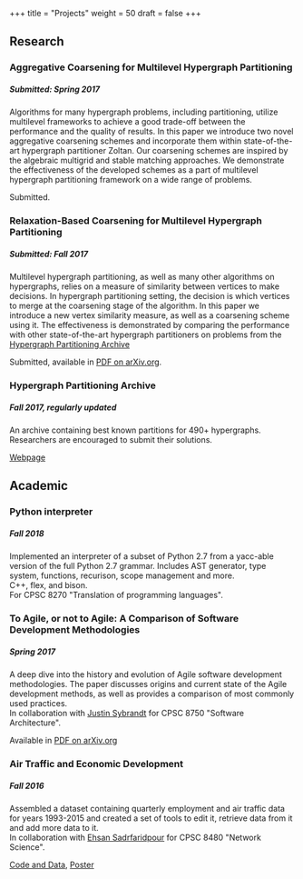 +++
title = "Projects"
weight = 50
draft = false
+++

## Research

### Aggregative Coarsening for Multilevel Hypergraph Partitioning
##### Submitted: Spring 2017

Algorithms for many hypergraph problems, including partitioning, utilize multilevel frameworks to achieve a good trade-off between the performance and the quality of results. In this paper we introduce two novel aggregative coarsening schemes and incorporate them within state-of-the-art hypergraph partitioner Zoltan. Our coarsening schemes are inspired by the algebraic multigrid and stable matching approaches. We demonstrate the effectiveness of the developed schemes as a part of multilevel hypergraph partitioning framework on a wide range of problems. 

Submitted.

### Relaxation-Based Coarsening for Multilevel Hypergraph Partitioning
##### Submitted: Fall 2017

Multilevel hypergraph partitioning, as well as many other algorithms on hypergraphs, relies on a measure of similarity between vertices to make decisions. In hypergraph partitioning setting, the decision is which vertices to merge at the coarsening stage of the algorithm. In this paper we introduce a new vertex similarity measure, as well as a coarsening scheme using it. The effectiveness is demonstrated by comparing the performance with other state-of-the-art hypergraph partitioners on problems from the [Hypergraph Partitioning Archive](http://shaydul.in/hypergraph-partitioning-archive/)

Submitted, available in [PDF on arXiv.org](https://arxiv.org/abs/1710.06552).

### Hypergraph Partitioning Archive
##### Fall 2017, regularly updated
An archive containing best known partitions for 490+ hypergraphs. Researchers are encouraged to submit their solutions. 

[Webpage](http://shaydul.in/hypergraph-partitioning-archive/)

## Academic

### Python interpreter
##### Fall 2018

Implemented an interpreter of a subset of Python 2.7 from a yacc-able version of the full Python 2.7 grammar. Includes AST generator, type system, functions, recurison, scope management and more. <br>
C++, flex, and bison. <br>
For CPSC 8270 "Translation of programming languages".

### To Agile, or not to Agile: A Comparison of Software Development Methodologies
##### Spring 2017

A deep dive into the history and evolution of Agile software development methodologies. The paper discusses origins and current state of the Agile development methods, as well as provides a comparison of most commonly used practices. <br>
In collaboration with [Justin Sybrandt](http://sybrandt.com) for CPSC 8750 "Software Architecture".

Available in [PDF on arXiv.org](https://arxiv.org/abs/1704.07469)

### Air Traffic and Economic Development
##### Fall 2016
Assembled a dataset containing quarterly employment and air traffic data for years 1993-2015 and created a set of tools to edit it, retrieve data from it and add more data to it. <br>
In collaboration with [Ehsan Sadrfaridpour](https://esadr.github.io) for CPSC 8480 "Network Science".

[Code and Data](https://github.com/AirtrafficAnalysisGroup/graph_tools_networkx), [Poster](https://clemson.app.box.com/s/xctxjf2001s57lusqfvjv7eg3c8e9nbl)
